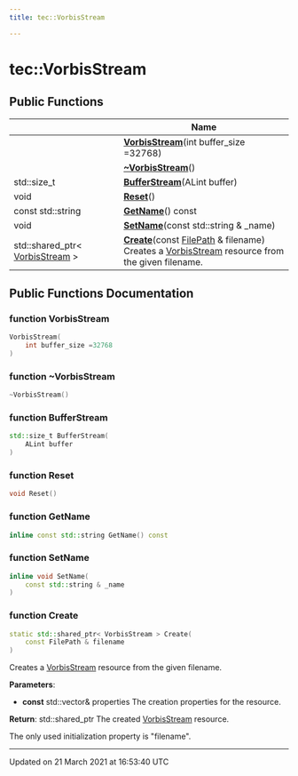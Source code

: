 ```yaml
---
title: tec::VorbisStream

---
```


# tec::VorbisStream



## Public Functions

|                | Name           |
| -------------- | -------------- |
| | **[VorbisStream](/engine/Classes/classtec_1_1_vorbis_stream/#function-vorbisstream)**(int buffer_size =32768) |
| | **[~VorbisStream](/engine/Classes/classtec_1_1_vorbis_stream/#function-~vorbisstream)**() |
| std::size_t | **[BufferStream](/engine/Classes/classtec_1_1_vorbis_stream/#function-bufferstream)**(ALint buffer) |
| void | **[Reset](/engine/Classes/classtec_1_1_vorbis_stream/#function-reset)**() |
| const std::string | **[GetName](/engine/Classes/classtec_1_1_vorbis_stream/#function-getname)**() const |
| void | **[SetName](/engine/Classes/classtec_1_1_vorbis_stream/#function-setname)**(const std::string & _name) |
| std::shared_ptr< [VorbisStream](/engine/Classes/classtec_1_1_vorbis_stream/) > | **[Create](/engine/Classes/classtec_1_1_vorbis_stream/#function-create)**(const [FilePath](/engine/Classes/classtec_1_1_file_path/) & filename)<br>Creates a [VorbisStream](/engine/Classes/classtec_1_1_vorbis_stream/) resource from the given filename.  |

## Public Functions Documentation

### function VorbisStream

```cpp
VorbisStream(
    int buffer_size =32768
)
```


### function ~VorbisStream

```cpp
~VorbisStream()
```


### function BufferStream

```cpp
std::size_t BufferStream(
    ALint buffer
)
```


### function Reset

```cpp
void Reset()
```


### function GetName

```cpp
inline const std::string GetName() const
```


### function SetName

```cpp
inline void SetName(
    const std::string & _name
)
```


### function Create

```cpp
static std::shared_ptr< VorbisStream > Create(
    const FilePath & filename
)
```

Creates a [VorbisStream](/engine/Classes/classtec_1_1_vorbis_stream/) resource from the given filename. 

**Parameters**: 

  * **const** std::vector<Property>& properties The creation properties for the resource. 


**Return**: std::shared_ptr<VorbisStream> The created [VorbisStream](/engine/Classes/classtec_1_1_vorbis_stream/) resource. 

The only used initialization property is "filename". 


-------------------------------

Updated on 21 March 2021 at 16:53:40 UTC